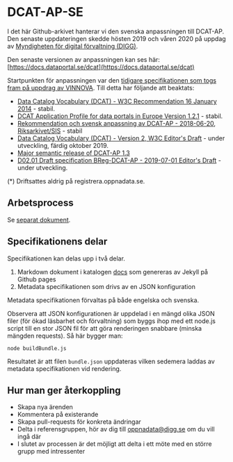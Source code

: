 # DCAT-AP-SE

I det här Github-arkivet hanterar vi den svenska anpassningen till DCAT-AP.
Den senaste uppdateringen skedde hösten 2019 och våren 2020 på uppdag av [Myndigheten för digital förvaltning (DIGG)](https://www.digg.se).

Den senaste versionen av anpassningen kan ses här: [https://docs.dataportal.se/dcat](https://docs.dataportal.se/dcat)

Startpunkten för anpassningen var den [tidigare specifikationen som togs fram på uppdrag av VINNOVA](https://lankadedata.se/spec/DCAT-AP-SE/). Till detta har följande att beaktats:

- [Data Catalog Vocabulary (DCAT) - W3C Recommendation 16 January 2014](https://www.w3.org/TR/vocab-dcat/) - stabil.
- [DCAT Application Profile for data portals in Europe Version 1.2.1](https://joinup.ec.europa.eu/release/dcat-ap/121) - stabil.
- [Rekommendation och svensk anpassning av DCAT-AP - 2018-06-20, Riksarkivet/SIS](https://oppnadata.se/wp-content/uploads/2018/06/Bilaga_8_DCAT-AP1.1-Svensk-rekommendation.pdf) - stabil
- [Data Catalog Vocabulary (DCAT) - Version 2, W3C Editor's Draft](https://w3c.github.io/dxwg/dcat/) - under utveckling, färdig oktober 2019.
- [Major semantic release of DCAT-AP 1.3](https://joinup.ec.europa.eu/solution/dcat-application-profile-data-portals-europe/news/dcat-ap-releases-2019)
- [D02.01 Draft specification BReg-DCAT-AP - 2019-07-01 Editor's Draft](https://joinup.ec.europa.eu/solution/abr-specification-registry-registries) - under utveckling.

(*) Driftsattes aldrig på registrera.oppnadata.se.

## Arbetsprocess
Se [separat dokument](process/index.md).

## Specifikationens delar

Specifikationen kan delas upp i två delar.

1. Markdown dokument i katalogen [docs](docs) som genereras av Jekyll på Github pages
2. Metadata specifikationen som drivs av en JSON konfiguration

Metadata specifikationen förvaltas på både engelska och svenska.

Observera att JSON konfigurationen är uppdelad i en mängd olika JSON filer (för ökad läsbarhet och förvaltning) som byggs ihop med ett node.js script till en stor JSON fil för att göra renderingen snabbare (minska mängden requests).
Så här bygger man:

    node buildBundle.js
    
Resultatet är att filen `bundle.json` uppdateras vilken sedemera laddas av metadata specifikationen vid rendering.

## Hur man ger återkoppling

- Skapa nya ärenden
- Kommentera på existerande
- Skapa pull-requests för konkreta ändringar
- Delta i referensgruppen, hör av dig till [oppnadata@digg.se](mailto:oppnadata@digg.se) om du vill ingå där
- I slutet av processen är det möjligt att delta i ett möte med en större grupp med intressenter